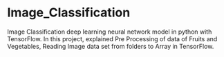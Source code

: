 # Image_Classification
Image Classification deep learning neural network model in python with TensorFlow. In this project, explained Pre Processing of data of Fruits and Vegetables, Reading Image data set from folders to Array in TensorFlow. 
